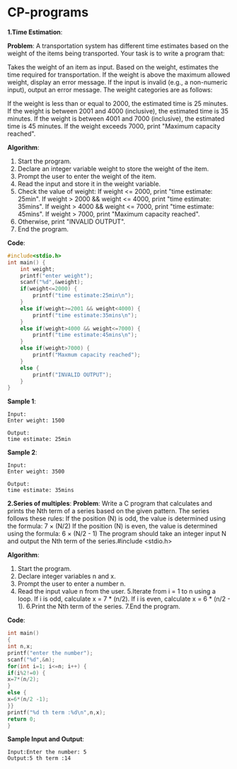 # CP-programs
**1.Time Estimation**:

**Problem**:
A transportation system has different time estimates based on the weight of the items being transported. Your task is to write a program that:

Takes the weight of an item as input.
Based on the weight, estimates the time required for transportation.
If the weight is above the maximum allowed weight, display an error message.
If the input is invalid (e.g., a non-numeric input), output an error message.
The weight categories are as follows:

If the weight is less than or equal to 2000, the estimated time is 25 minutes.
If the weight is between 2001 and 4000 (inclusive), the estimated time is 35 minutes.
If the weight is between 4001 and 7000 (inclusive), the estimated time is 45 minutes.
If the weight exceeds 7000, print "Maximum capacity reached".

**Algorithm**:
1. Start the program.
2. Declare an integer variable weight to store the weight of the item.
3. Prompt the user to enter the weight of the item.
4. Read the input and store it in the weight variable.
5. Check the value of weight:
   If weight <= 2000, print "time estimate: 25min".
   If weight > 2000 && weight <= 4000, print "time estimate: 35mins".
   If weight > 4000 && weight <= 7000, print "time estimate: 45mins".
   If weight > 7000, print "Maximum capacity reached".
6. Otherwise, print "INVALID OUTPUT".
7. End the program.

**Code**:
```c
#include<stdio.h>
int main() {
	int weight;
	printf("enter weight");
	scanf("%d",&weight);
	if(weight<=2000) {
		printf("time estimate:25min\n");
	}
	else if(weight>=2001 && weight<4000) {
		printf("time estimate:35mins\n");
	}
	else if(weight>4000 && weight<=7000) {
		printf("time estimate:45mins\n");
	}
	else if(weight>7000) {
		printf("Maxmum capacity reached");
	}
	else {
		printf("INVALID OUTPUT");
	}
}
```


**Sample 1**:
```
Input:
Enter weight: 1500

Output:
time estimate: 25min
```

**Sample 2**:
```
Input:
Enter weight: 3500

Output:
time estimate: 35mins
```
**2.Series of multiples**:
**Problem**:
Write a C program that calculates and prints the Nth term of a series based on the given pattern. The series follows these rules:
If the position (N) is odd, the value is determined using the formula: 7 × (N/2)
If the position (N) is even, the value is determined using the formula: 6 × (N/2 - 1)
The program should take an integer input N and output the Nth term of the series.#include <stdio.h>

**Algorithm**:
1. Start the program.
2. Declare integer variables n and x.
3. Prompt the user to enter a number n.
4. Read the input value n from the user.
5.Iterate from i = 1 to n using a loop.
 If i is odd, calculate x = 7 * (n/2).
 If i is even, calculate x = 6 * (n/2 - 1).
6.Print the Nth term of the series.
7.End the program.
	
**Code**:
```c
int main()
{
int n,x;
printf("enter the number");
scanf("%d",&n);
for(int i=1; i<=n; i++) {
if(i%2!=0) {
x=7*(n/2);
}
else {
x=6*(n/2 -1);
}}
printf("%d th term :%d\n",n,x);
return 0;
}
```
**Sample Input and Output**:
```
Input:Enter the number: 5
Output:5 th term :14
```

